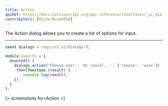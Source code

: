 ```yaml
---
title: Action
apiRef: https://docs.nativescript.org/api-reference/interfaces/_ui_dialogs_.actionoptions
contributors: [MisterBrownRSA]
---
```


The Action dialog allows you to create a list of options for input.

---

```javascript
const dialogs = require('ui/dialogs');

module.exports = {
  mounted() {
    dialogs.action('Choose one!', 'Or cancel...', ['cheese', 'wine'])
    .then(function (result) {
        console.log(result);
    });
  }
};
```

[> screenshots for=Action <]
